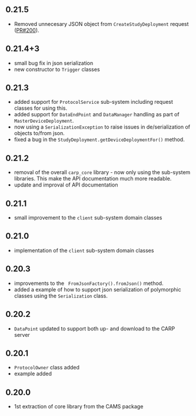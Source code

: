 ## 0.21.5
* Removed unnecesary JSON object from `CreateStudyDeployment` request ([PR#200](https://github.com/cph-cachet/carp.sensing-flutter/pull/200)).

## 0.21.4+3
* small bug fix in json serialization
* new constructor to `Trigger` classes

## 0.21.3
* added support for `ProtocolService` sub-system including request classes for using this.
* added support for `DataEndPoint` and `DataManager` handling as part of `MasterDeviceDeployment`.
* now using a `SerializationException` to raise issues in de/serialization of objects to/from json.
* fixed a bug in the `StudyDeployment.getDeviceDeploymentFor()` method.


## 0.21.2
* removal of the overall `carp_core` library - now only using the sub-system libraries. This make the API documentation much more readable.
* update and improval of API documentation

## 0.21.1
* small improvement to the `client` sub-system domain classes

## 0.21.0
* implementation of the `client` sub-system domain classes

## 0.20.3
* improvements to the ` FromJsonFactory().fromJson()` method.
* added a example of how to support json serialization of polymorphic classes using the `Serialization` class.

## 0.20.2
* `DataPoint` updated to support both up- and download to the CARP server

## 0.20.1
* `ProtocolOwner` class added
* example added

## 0.20.0
* 1st extraction of core library from the CAMS package

